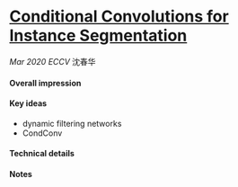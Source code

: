 # [Conditional Convolutions for Instance Segmentation](http://xxx.itp.ac.cn/pdf/2003.05664v3)

_Mar 2020_ _ECCV_  沈春华

#### Overall impression

[](https://github.com/aim-uofa/AdelaiDet/)
#### Key ideas
- dynamic filtering networks
- CondConv

#### Technical details



#### Notes

